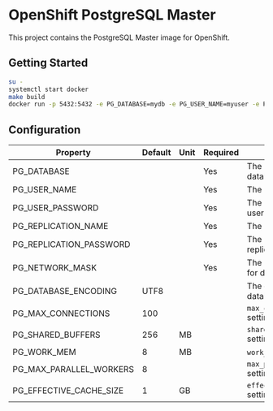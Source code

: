 # OpenShift PostgreSQL Master

This project contains the PostgreSQL Master image for OpenShift.

## Getting Started

```bash
su -
systemctl start docker
make build
docker run -p 5432:5432 -e PG_DATABASE=mydb -e PG_USER_NAME=myuser -e PG_USER_PASSWORD=pass -e PG_REPLICATION_NAME=repl -e PG_REPLICATION_PASSWORD=replpass -e PG_NETWORK_MASK=172.10.0.0/16 openshift-pgsql10-master-centos7
```

## Configuration

| Property | Default | Unit | Required | Description |
|----------|---------|------|----------|-------------|
| PG_DATABASE | | | Yes | The name of the database |
| PG_USER_NAME | | | Yes | The user name |
| PG_USER_PASSWORD | | | Yes | The password for the user |
| PG_REPLICATION_NAME | | | Yes | The replication user |
| PG_REPLICATION_PASSWORD | | | Yes | The password for the replication user |
| PG_NETWORK_MASK | | | Yes | The network mask for database access |
| PG_DATABASE_ENCODING | UTF8 | | | The encoding of the database |
| PG_MAX_CONNECTIONS | 100 | | | `max_connections` setting |
| PG_SHARED_BUFFERS | 256 | MB | | `shared_buffers` setting |
| PG_WORK_MEM | 8 | MB | | `work_mem` setting |
| PG_MAX_PARALLEL_WORKERS | 8 | | | `max_parallel_workers` setting |
| PG_EFFECTIVE_CACHE_SIZE | 1 | GB | | `effective_cache_size` setting |
